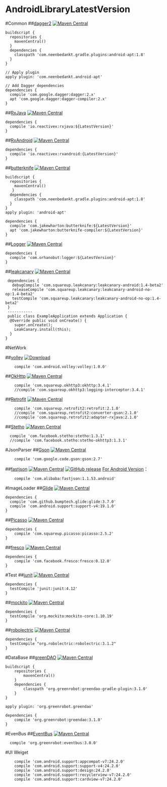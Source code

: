 # AndroidLibraryLatestVersion
#Common
##[dagger2](https://github.com/google/dagger) [![Maven Central](https://maven-badges.herokuapp.com/maven-central/com.google.dagger/dagger/badge.svg)](https://maven-badges.herokuapp.com/maven-central/cz.jirutka.rsql/rsql-parser)

```
buildscript {
  repositories {
    mavenCentral()
  }
  dependencies {
    classpath 'com.neenbedankt.gradle.plugins:android-apt:1.8'
  }
}

// Apply plugin
apply plugin: 'com.neenbedankt.android-apt'

// Add Dagger dependencies
dependencies {
  compile 'com.google.dagger:dagger:2.x'
  apt 'com.google.dagger:dagger-compiler:2.x'
}
```
##[RxJava](https://github.com/ReactiveX/RxJava) [![Maven Central](https://maven-badges.herokuapp.com/maven-central/io.reactivex/rxjava/badge.svg)](https://maven-badges.herokuapp.com/maven-central/cz.jirutka.rsql/rsql-parser)
```
dependencies {
  compile 'io.reactivex:rxjava:${LatestVersion}'
}
```
##[RxAndroid](https://github.com/ReactiveX/RxAndroid) [![Maven Central](https://maven-badges.herokuapp.com/maven-central/io.reactivex/rxandroid/badge.svg)](https://maven-badges.herokuapp.com/maven-central/cz.jirutka.rsql/rsql-parser)
```
dependencies {
  compile 'io.reactivex:rxandroid:{LatestVersion}'
}
```
##[butterknife](https://github.com/JakeWharton/butterknife) [![Maven Central](https://maven-badges.herokuapp.com/maven-central/com.jakewharton/butterknife/badge.svg)](https://maven-badges.herokuapp.com/maven-central/cz.jirutka.rsql/rsql-parser)

```
buildscript {
  repositories {
    mavenCentral()
   }
  dependencies {
    classpath 'com.neenbedankt.gradle.plugins:android-apt:1.8'
  }
}
apply plugin: 'android-apt'

dependencies {
  compile 'com.jakewharton:butterknife:${LatestVersion}'
  apt 'com.jakewharton:butterknife-compiler:${LatestVersion}'
}
```
##[Logger](https://github.com/orhanobut/logger) [![Maven Central](https://maven-badges.herokuapp.com/maven-central/com.orhanobut/logger/badge.svg)](https://maven-badges.herokuapp.com/maven-central/cz.jirutka.rsql/rsql-parser)
```
dependencies {
  compile 'com.orhanobut:logger:${LatestVersion}'
}
```
##[leakcanary](https://github.com/square/leakcanary) [![Maven Central](https://maven-badges.herokuapp.com/maven-central/com.squareup.leakcanary/leakcanary-android/badge.svg)](https://maven-badges.herokuapp.com/maven-central/cz.jirutka.rsql/rsql-parser)
```
 dependencies {
   debugCompile 'com.squareup.leakcanary:leakcanary-android:1.4-beta2'
   releaseCompile 'com.squareup.leakcanary:leakcanary-android-no-op:1.4-beta2'
   testCompile 'com.squareup.leakcanary:leakcanary-android-no-op:1.4-beta2'
 }
 -----------
 public class ExampleApplication extends Application {
  @Override public void onCreate() {
    super.onCreate();
    LeakCanary.install(this);
  }
}
```

#NetWork

##[volley](https://bintray.com/android/android-utils/com.android.volley.volley) [![Download](https://api.bintray.com/packages/android/android-utils/com.android.volley.volley/images/download.svg) ](https://bintray.com/android/android-utils/com.android.volley.volley/_latestVersion)
```
    compile 'com.android.volley:volley:1.0.0'
```

##[OkHttp](https://github.com/square/okhttp) [![Maven Central](https://maven-badges.herokuapp.com/maven-central/com.squareup.okhttp3/okhttp/badge.svg)](https://maven-badges.herokuapp.com/maven-central/cz.jirutka.rsql/rsql-parser)
```
    compile 'com.squareup.okhttp3:okhttp:3.4.1'
    //compile 'com.squareup.okhttp3:logging-interceptor:3.4.1'
```

##[Retrofit](https://github.com/square/retrofit) [![Maven Central](https://maven-badges.herokuapp.com/maven-central/com.squareup.retrofit2/retrofit/badge.svg)](https://maven-badges.herokuapp.com/maven-central/cz.jirutka.rsql/rsql-parser)
```
    compile 'com.squareup.retrofit2:retrofit:2.1.0'
    //compile 'com.squareup.retrofit2:converter-gson:2.1.0'
    //compile 'com.squareup.retrofit2:adapter-rxjava:2.1.0'
```

##[Stetho](https://github.com/facebook/stetho) [![Maven Central](https://maven-badges.herokuapp.com/maven-central/com.facebook.stetho/stetho/badge.svg)](https://maven-badges.herokuapp.com/maven-central/cz.jirutka.rsql/rsql-parser)
```
  compile 'com.facebook.stetho:stetho:1.3.1'
  //compile 'com.facebook.stetho:stetho-okhttp3:1.3.1'
```

#JsonParser
##[Gson](https://github.com/google/gson) [![Maven Central](https://maven-badges.herokuapp.com/maven-central/com.google.code.gson/gson/badge.svg)](https://maven-badges.herokuapp.com/maven-central/cz.jirutka.rsql/rsql-parser)
```
    compile 'com.google.code.gson:gson:2.7'
```

##[fastjson](https://github.com/alibaba/fastjson) [![Maven Central](https://maven-badges.herokuapp.com/maven-central/com.alibaba/fastjson/badge.svg)](https://maven-badges.herokuapp.com/maven-central/cz.jirutka.rsql/rsql-parser) [![GitHub release](https://img.shields.io/github/release/alibaba/fastjson.svg)](https://github.com/alibaba/fastjson/releases)
[For Android Version](http://search.maven.org/#search%7Cgav%7C1%7Cg%3A%22com.alibaba%22%20AND%20a%3A%22fastjson%22)：
```
    compile 'com.alibaba:fastjson:1.1.53.android'
```

#ImageLoader
##[Glide](https://github.com/bumptech/glide) [![Maven Central](https://maven-badges.herokuapp.com/maven-central/com.github.bumptech.glide/glide/badge.svg)](https://maven-badges.herokuapp.com/maven-central/cz.jirutka.rsql/rsql-parser)
```
dependencies {
  compile 'com.github.bumptech.glide:glide:3.7.0'
  compile 'com.android.support:support-v4:19.1.0'
}
```
##[Picasso](https://github.com/square/picasso) [![Maven Central](https://maven-badges.herokuapp.com/maven-central/com.squareup.picasso/picasso/badge.svg)](https://maven-badges.herokuapp.com/maven-central/cz.jirutka.rsql/rsql-parser)
```
dependencies {
    compile 'com.squareup.picasso:picasso:2.5.2'
}
```
##[fresco](https://github.com/facebook/fresco) [![Maven Central](https://maven-badges.herokuapp.com/maven-central/com.facebook.fresco/fresco/badge.svg)](https://maven-badges.herokuapp.com/maven-central/cz.jirutka.rsql/rsql-parser)
```
dependencies {
    compile 'com.facebook.fresco:fresco:0.12.0'
}
```

#Test
##[junit](https://github.com/junit-team/junit4) [![Maven Central](https://maven-badges.herokuapp.com/maven-central/junit/junit/badge.svg)](https://maven-badges.herokuapp.com/maven-central/cz.jirutka.rsql/rsql-parser)
```
dependencies {
  testCompile 'junit:junit:4.12'
}
```
##[mockito](https://github.com/mockito/mockito) [![Maven Central](https://maven-badges.herokuapp.com/maven-central/org.mockito/mockito-core/badge.svg)](https://maven-badges.herokuapp.com/maven-central/cz.jirutka.rsql/rsql-parser)
```
dependencies {
  testCompile 'org.mockito:mockito-core:1.10.19'
}
```
##[robolectric](https://github.com/robolectric/robolectric/) [![Maven Central](https://maven-badges.herokuapp.com/maven-central/org.robolectric/robolectric/badge.svg)](https://maven-badges.herokuapp.com/maven-central/cz.jirutka.rsql/rsql-parser)
```
dependencies {
  testCompile "org.robolectric:robolectric:3.1.2"
}
```

#DataBase
##[greenDAO](https://github.com/greenrobot/greenDAO) [![Maven Central](https://maven-badges.herokuapp.com/maven-central/org.greenrobot/greendao/badge.svg)](https://maven-badges.herokuapp.com/maven-central/cz.jirutka.rsql/rsql-parser)
```
buildscript {
    repositories {
        mavenCentral()
    }
    dependencies {
        classpath 'org.greenrobot:greendao-gradle-plugin:3.1.0'
    }
}

apply plugin: 'org.greenrobot.greendao'

dependencies {
    compile 'org.greenrobot:greendao:3.1.0'
}
```

#EvenBus
##[EventBus](https://github.com/greenrobot/EventBus) [![Maven Central](https://maven-badges.herokuapp.com/maven-central/org.greenrobot/eventbus/badge.svg)](https://maven-badges.herokuapp.com/maven-central/cz.jirutka.rsql/rsql-parser)
```
  compile 'org.greenrobot:eventbus:3.0.0'
```

#UI Weiget
```
    compile 'com.android.support:appcompat-v7:24.2.0'
    compile 'com.android.support:support-v4:24.2.0'
    compile 'com.android.support:design:24.2.0'
    compile 'com.android.support:recyclerview-v7:24.2.0'
    compile 'com.android.support:cardview-v7:24.2.0'
```
